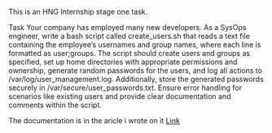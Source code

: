 This is an HNG Internship stage one task. 

Task
Your company has employed many new developers. As a SysOps engineer, write a bash script called create_users.sh that reads a text file containing the employee’s usernames and group names, where each line is formatted as user;groups.
The script should create users and groups as specified, set up home directories with appropriate permissions and ownership, generate random passwords for the users, and log all actions to /var/log/user_management.log. Additionally, store the generated passwords securely in /var/secure/user_passwords.txt.
Ensure error handling for scenarios like existing users and provide clear documentation and comments within the script.


The documentation is in the aricle i wrote on it [Link]()